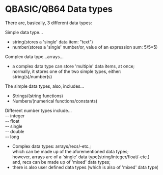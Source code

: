 # QBASIC/QB64 Data types

There are, basically, 3 different data types:   

Simple data type...  
- string(stores a 'single' data item: "text")  
- number(stores a 'single' number/or, value of an expression sum: 5/5*5)   

Complex data type...arrays...  
- a complex data type can store 'multiple' data items, at once;  
  normally, it stores one of the two simple types, either: string(s)/number(s)  

The simple data types, also, includes...       
-  Strings/(string functions)    
-  Numbers/(numerical functions/constants)  

Different number types include...        
-- integer    
-- float  
-- single    
-- double  
-- long    

-  Complex data types: arrays/recs/-etc.;  
   which can be made up of the aforementioned data types;  
   however, arrays are of a 'single' data type(string/integer/float/-etc.)      
   and, recs can be made up of 'mixed' data types;  
-  there is also user defined data types (which is also of 'mixed' data type)  



